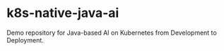 # k8s-native-java-ai
Demo repository for Java-based AI on Kubernetes from Development to Deployment.
